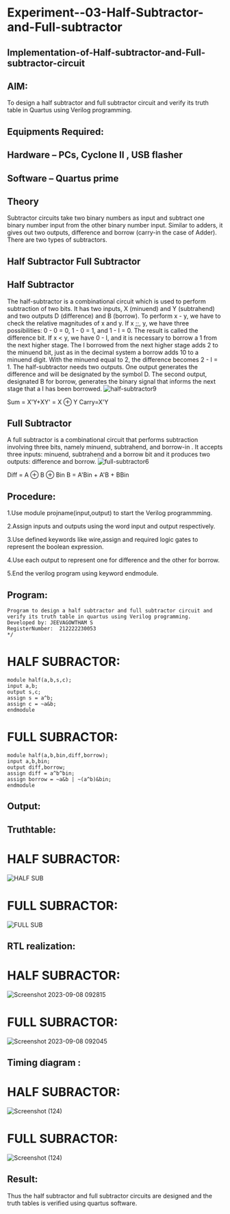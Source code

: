 # Experiment--03-Half-Subtractor-and-Full-subtractor
## Implementation-of-Half-subtractor-and-Full-subtractor-circuit
## AIM:
To design a half subtractor and full subtractor circuit and verify its truth table in Quartus using Verilog programming.

## Equipments Required:
## Hardware – PCs, Cyclone II , USB flasher
## Software – Quartus prime
## Theory
Subtractor circuits take two binary numbers as input and subtract one binary number input from the other binary number input. Similar to adders, it gives out two outputs, difference and borrow (carry-in the case of Adder). There are two types of subtractors.

## Half Subtractor Full Subtractor
## Half Subtractor
The half-subtractor is a combinational circuit which is used to perform subtraction of two bits. It has two inputs, X (minuend) and Y (subtrahend) and two outputs D (difference) and B (borrow). To perform x - y, we have to check the relative magnitudes of x and y. If x ;;, y, we have three possibilities: 0 - 0 = 0, 1 - 0 = 1, and 1 - I = 0. The result is called the difference bit. If x < y, we have 0 - I, and it is necessary to borrow a 1 from the next higher stage. The I borrowed from the next higher stage adds 2 to the minuend bit, just as in the decimal system a borrow adds 10 to a minuend digit. With the minuend equal to 2, the difference becomes 2 - I = 1. The half-subtractor needs two outputs. One output generates the difference and will be designated by the symbol D. The second output, designated B for borrow, generates the binary signal that informs the next stage that a I has been borrowed.
![half-subtractor9](https://user-images.githubusercontent.com/36288975/166112538-58c3bc7c-ee5d-4e6a-ac8d-8e8328efe27a.png)


Sum = X'Y+XY' = X ⊕ Y
Carry=X'Y

## Full Subtractor
A full subtractor is a combinational circuit that performs subtraction involving three bits, namely minuend, subtrahend, and borrow-in . It accepts three inputs: minuend, subtrahend and a borrow bit and it produces two outputs: difference and borrow. 
![full-subtractor6](https://user-images.githubusercontent.com/36288975/166112541-24c68359-3de8-4674-ae22-8272ffc385ed.png)


Diff = A ⊕ B ⊕ Bin B = A'Bin + A'B + BBin

## Procedure:
1.Use module projname(input,output) to start the Verilog programmming.

2.Assign inputs and outputs using the word input and output respectively.

3.Use defined keywords like wire,assign and required logic gates to represent the boolean expression.

4.Use each output to represent one for difference and the other for borrow.

5.End the verilog program using keyword endmodule.






## Program:
```/*
Program to design a half subtractor and full subtractor circuit and verify its truth table in quartus using Verilog programming.
Developed by: JEEVAGOWTHAM S
RegisterNumber:  212222230053
*/
```


# HALF SUBRACTOR:
```
module half(a,b,s,c);
input a,b;
output s,c;
assign s = a^b;
assign c = ~a&b;
endmodule

```
# FULL SUBRACTOR:
```
module half(a,b,bin,diff,borrow);
input a,b,bin;
output diff,borrow;
assign diff = a^b^bin;
assign borrow = ~a&b | ~(a^b)&bin;
endmodule
```
## Output:

## Truthtable:
# HALF SUBRACTOR:
![HALF SUB](https://github.com/JeevaGowtham-S/Experiment--03-Half-Subtractor-and-Full-subtractor/assets/118042624/b1f0730c-d37b-4061-ada5-c636959d74e1)


# FULL SUBRACTOR:
![FULL SUB](https://github.com/JeevaGowtham-S/Experiment--03-Half-Subtractor-and-Full-subtractor/assets/118042624/aa6110a4-beb0-4bcb-914d-5d66cce1f5b9)




##  RTL realization:
# HALF SUBRACTOR:
![Screenshot 2023-09-08 092815](https://github.com/JeevaGowtham-S/Experiment--03-Half-Subtractor-and-Full-subtractor/assets/118042624/17827900-495b-4677-972c-2e2085779475)


# FULL SUBRACTOR:
![Screenshot 2023-09-08 092045](https://github.com/JeevaGowtham-S/Experiment--03-Half-Subtractor-and-Full-subtractor/assets/118042624/00593534-1458-44a7-bd2f-4e3498b1fbdc)


## Timing diagram :
#  HALF SUBRACTOR:
![Screenshot (124)](https://github.com/JeevaGowtham-S/Experiment--03-Half-Subtractor-and-Full-subtractor/assets/118042624/b1856adf-a799-45de-afaf-c2ab242b1d89)


#  FULL SUBRACTOR:
![Screenshot (124)](https://github.com/JeevaGowtham-S/Experiment--03-Half-Subtractor-and-Full-subtractor/assets/118042624/f64e7cf8-de59-4af4-a0e8-c03ac70f90cb)


## Result:
Thus the half subtractor and full subtractor circuits are designed and the truth tables is verified using quartus software.

